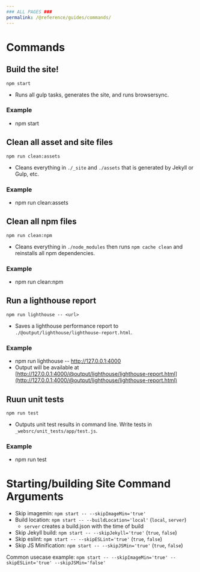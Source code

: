 ```yaml
---
### ALL PAGES ###
permalink: /@reference/guides/commands/
---
```


# Commands
## Build the site!
`npm start`
* Runs all gulp tasks, generates the site, and runs browsersync.
### Example
* npm start

## Clean all asset and site files
`npm run clean:assets`
* Cleans everything in `./_site` and `./assets` that is generated by Jekyll or Gulp, etc.
### Example
* npm run clean:assets

## Clean all npm files
`npm run clean:npm`
* Cleans everything in `./node_modules` then runs `npm cache clean` and reinstalls all npm dependencies.
### Example
* npm run clean:npm

## Run a lighthouse report
`npm run lighthouse -- <url>`
* Saves a lighthouse performance report to `./@output/lighthouse/lighthouse-report.html`.
### Example
* npm run lighthouse -- http://127.0.0.1:4000
* Output will be available at [http://127.0.0.1:4000/@output/lighthouse/lighthouse-report.html](http://127.0.0.1:4000/@output/lighthouse/lighthouse-report.html)

## Ruun unit tests
`npm run test`
* Outputs unit test results in command line. Write tests in `_websrc/unit_tests/app/test.js`.
### Example
* npm run test

# Starting/building Site Command Arguments
* Skip imagemin: `npm start -- --skipImageMin='true'`
* Build location: `npm start -- --buildLocation='local'` (`local`, `server`)
  * `server` creates a build.json with the time of build
* Skip Jekyll build: `npm start -- --skipJekyll='true'` (`true`, `false`)
* Skip eslint: `npm start -- --skipESLint='true'` (`true`, `false`)
* Skip JS Minification: `npm start -- --skipJSMin='true'` (`true`, `false`)

Common usecase example:
`npm start -- --skipImageMin='true' --skipESLint='true' --skipJSMin='false'`
